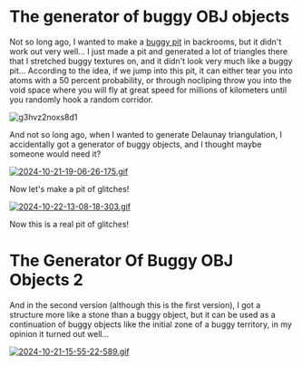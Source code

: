 # The generator of buggy OBJ objects

Not so long ago, I wanted to make a [buggy pit](https://www.reddit.com/r/backrooms/comments/1dmbht6/locations_for_level_0_in_the_backrooms/) in backrooms, but it didn't work out very well... I just made a pit and generated a lot of triangles there that I stretched buggy textures on, and it didn't look very much like a buggy pit... According to the idea, if we jump into this pit, it can either tear you into atoms with a 50 percent probability, or through nocliping throw you into the void space where you will fly at great speed for millions of kilometers until you randomly hook a random corridor.

![g3hvz2noxs8d1](https://github.com/user-attachments/assets/289e589f-b1ef-41eb-b84c-81d291edcebb)

And not so long ago, when I wanted to generate Delaunay triangulation, I accidentally got a generator of buggy objects, and I thought maybe someone would need it?

[![2024-10-21-19-06-26-175.gif](https://i.postimg.cc/fbZFbRXZ/2024-10-21-19-06-26-175.gif)](https://postimg.cc/Js6K6mPd)

Now let's make a pit of glitches! 

[![2024-10-22-13-08-18-303.gif](https://i.postimg.cc/Y9kZk0xK/2024-10-22-13-08-18-303.gif)](https://postimg.cc/NyJpkgVp)

Now this is a real pit of glitches!

# The Generator Of Buggy OBJ Objects 2

And in the second version (although this is the first version), I got a structure more like a stone than a buggy object, but it can be used as a continuation of buggy objects like the initial zone of a buggy territory, in my opinion it turned out well...

[![2024-10-21-15-55-22-589.gif](https://i.postimg.cc/J4SHq9KH/2024-10-21-15-55-22-589.gif)](https://postimg.cc/MvbGZ3Cz)

